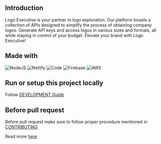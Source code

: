 ## Introduction

Logo Executive is your partner in logo exploration. Our platform boasts a
collection of APIs designed to simplify the process of obtaining company logos.
Generate API keys and access logos in various sizes and formats, all while
staying in control of your budget. Elevate your brand with Logo Executive!

## Made with

![NodeJS](https://img.shields.io/badge/node.js-6DA55F?style=for-the-badge&logo=node.js&logoColor=white)
![Netlify](https://img.shields.io/badge/netlify-%23000000.svg?style=for-the-badge&logo=netlify&logoColor=#00C7B7)
![Code](https://img.shields.io/badge/Visual_Studio_Code-0078D4?style=for-the-badge&logo=visual%20studio%20code&logoColor=white)
![Firebase](https://img.shields.io/badge/firebase-%23039BE5.svg?style=for-the-badge&logo=firebase)
![AWS](https://img.shields.io/badge/AWS-%23FF9900.svg?style=for-the-badge&logo=amazon-aws&logoColor=white)

## Run or setup this project locally
Follow [DEVELOPMENT Guide](DEVELOPMENT.md)

## Before pull request
Before pull request make sure to follow proper procedure mentioned in [CONTRIBUTING](CONTRIBUTING.md)

Read more [here](https://github.com/TeamShiksha/logoexecutive-docs)
